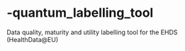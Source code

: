 # -quantum_labelling_tool
Data quality, maturity and utility labelling tool for the EHDS (HealthData@EU)
